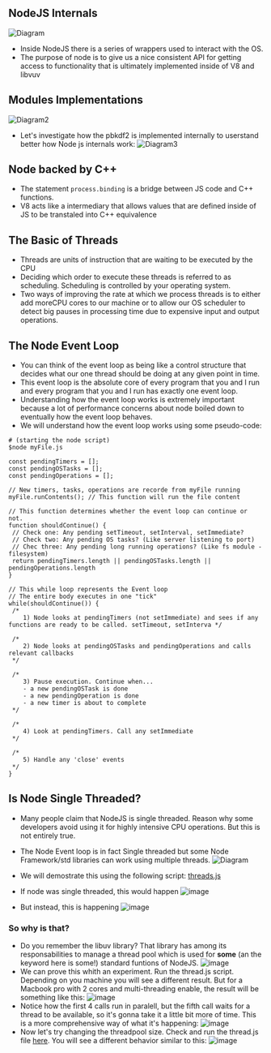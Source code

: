## NodeJS Internals

![Diagram](https://snag.gy/9kzAT4.jpg)

- Inside NodeJS there is a series of wrappers used to interact with the OS.
- The purpose of node is to give us a nice consistent API for getting access to functionality that is ultimately implemented inside of V8 and libvuv

## Modules Implementations

![Diagram2](https://snag.gy/fOqya3.jpg)

- Let's investigate how the pbkdf2 is implemented internally to userstand better how Node js internals work:
  ![Diagram3](https://snag.gy/R2mTGh.jpg)

## Node backed by C++

- The statement `process.binding` is a bridge between JS code and C++ functions.
- V8 acts like a intermediary that allows values that are defined inside of JS to be transtaled into C++ equivalence

## The Basic of Threads

- Threads are units of instruction that are waiting to be executed by the CPU
- Deciding which order to execute these threads is referred to as scheduling. Scheduling is controlled by your operating system.
- Two ways of improving the rate at which we process threads is to either add moreCPU cores to our machine or to allow our OS scheduler to detect big pauses in processing time due to expensive input and output operations.

## The Node Event Loop

- You can think of the event loop as being like a control structure that decides what our one thread should be doing at any given point in time.
- This event loop is the absolute core of every program that you and I run and every program that you and I run has exactly one event loop.
- Understanding how the event loop works is extremely important because a lot of performance concerns about node boiled down to eventually how the event loop behaves.
- We will understand how the event loop works using some pseudo-code:

```
# (starting the node script)
$node myFile.js

const pendingTimers = [];
const pendingOSTasks = [];
const pendingOperations = [];

// New timers, tasks, operations are recorde from myFile running
myFile.runContents(); // This function will run the file content

// This function determines whether the event loop can continue or not.
function shouldContinue() {
 // Check one: Any pending setTimeout, setInterval, setImmediate?
 // Check two: Any pending OS tasks? (Like server listening to port)
 // Chec three: Any pending long running operations? (Like fs module - filesystem)
 return pendingTimers.length || pendingOSTasks.length || pendingOperations.length
}

// This while loop represents the Event loop
// The entire body executes in one "tick"
while(shouldContinue()) {
 /*
    1) Node looks at pendingTimers (not setImmediate) and sees if any functions are ready to be called. setTimeout, setInterva */

 /*
    2) Node looks at pendingOSTasks and pendingOperations and calls relevant callbacks
 */

 /*
    3) Pause execution. Continue when...
    - a new pendingOSTask is done
    - a new pendingOperation is done
    - a new timer is about to complete
 */

 /*
    4) Look at pendingTimers. Call any setImmediate
 */

 /*
    5) Handle any 'close' events
 */
}
```

## Is Node Single Threaded?

- Many people claim that NodeJS is single threaded. Reason why some developers avoid using it for highly intensive CPU operations. But this is not entirely true.
- The Node Event loop is in fact Single threaded but some Node Framework/std libraries can work using multiple threads.
  ![Diagram](https://snag.gy/hzHRLJ.jpg)
- We will demostrate this using the following script: [threads.js](https://github.com/Andrew4d3/udemy-node-advanced/blob/master/section-1/threads.js)

- If node was single threaded, this would happen
![image](https://user-images.githubusercontent.com/1868409/57901629-f3c5c300-7833-11e9-97a5-e6d5677e8b58.png)
- But instead, this is happening
![image](https://user-images.githubusercontent.com/1868409/57901778-6767d000-7834-11e9-8e3b-e639a1127480.png)

### So why is that?
- Do you remember the libuv library? That library has among its responsabilities to manage a thread pool which is used for **some** (an the keyword here is some!) standard funtions of NodeJS.
![image](https://user-images.githubusercontent.com/1868409/57973487-5e334c00-7977-11e9-90e9-295d0ec3a00e.png)
- We can prove this whith an experiment. Run the thread.js script. Depending on you machine you will see a different result. But for a Macbook pro with 2 cores and multi-threading enable, the result will be something like this:
![image](https://user-images.githubusercontent.com/1868409/57975529-ce05fe80-7998-11e9-976b-1ca9d8084c23.png)
- Notice how the first 4 calls run in paralell, but the fifth call waits for a thread to be available, so it's gonna take it a little bit more of time. This is a more comprehensive way of what it's happening:
![image](https://user-images.githubusercontent.com/1868409/57975558-4f5d9100-7999-11e9-8b49-cc3d1f0bd988.png)
- Now let's try changing the threadpool size. Check and run the thread.js file [here](https://github.com/Andrew4d3/udemy-node-advanced/blob/94448db0dd88332663439ebd80bd0357a25f0e62/section-1/threads.js). You will see a different behavior similar to this:
![image](https://user-images.githubusercontent.com/1868409/57976351-ad936f80-79ab-11e9-9ecc-42af8d6a9152.png)




